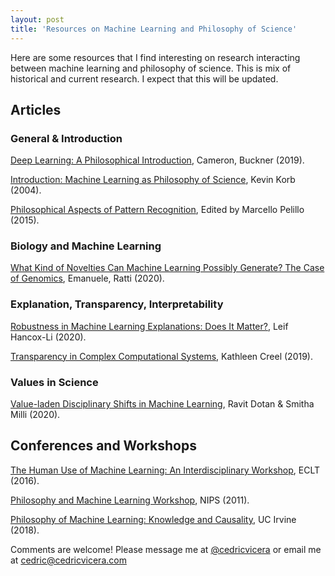 ```yaml
---
layout: post
title: 'Resources on Machine Learning and Philosophy of Science'
---
```

Here are some resources that I find interesting on research interacting between machine learning and philosophy of science. This is mix of historical and current research. I expect that this will be updated.

## Articles
### General & Introduction
[Deep Learning: A Philosophical Introduction](http://philsci-archive.pitt.edu/16326/), Cameron, Buckner (2019).

[Introduction: Machine Learning as Philosophy of Science](https://link.springer.com/article/10.1023%2FB%3AMIND.0000045986.90956.7f), Kevin Korb (2004).

[Philosophical Aspects of Pattern Recognition](https://www.sciencedirect.com/journal/pattern-recognition-letters/vol/64), Edited by Marcello Pelillo (2015).

### Biology and Machine Learning
[What Kind of Novelties Can Machine Learning Possibly Generate? The Case of Genomics](http://philsci-archive.pitt.edu/17008/), Emanuele, Ratti (2020).

### Explanation, Transparency, Interpretability
[Robustness in Machine Learning Explanations: Does It Matter?](http://philsci-archive.pitt.edu/16686/1/sample-authordraft.pdf), Leif Hancox-Li (2020).

[Transparency in Complex Computational Systems](http://philsci-archive.pitt.edu/16669/), Kathleen Creel (2019).

### Values in Science
[Value-laden Disciplinary Shifts in Machine Learning](https://arxiv.org/pdf/1912.01172v1.pdf), Ravit Dotan & Smitha Milli (2020).

## Conferences and Workshops
[The Human Use of Machine Learning: An Interdisciplinary Workshop](https://www.dsi.unive.it/HUML2016/), ECLT (2016).

[Philosophy and Machine Learning Workshop](https://www.dsi.unive.it/PhiMaLe2011/index.html), NIPS (2011).

[Philosophy of Machine Learning: Knowledge and Causality](https://philmachinelearning.wordpress.com/), UC Irvine (2018).

Comments are welcome! Please message me at [@cedricvicera](https://twitter.com/cedricvicera) or email me at [cedric@cedricvicera.com](mailto:cedric@cedricvicera.com)
